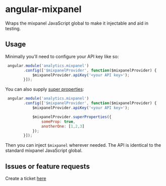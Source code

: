 angular-mixpanel
================

Wraps the mixpanel JavaScript global to make it injectable and aid in testing.

Usage
-----

Minimally you'll need to configure your API key like so:

```javascript
 angular.module('analytics.mixpanel')
        .config(['$mixpanelProvider', function($mixpanelProvider) {
            $mixpanelProvider.apiKey('<your API key>');
        }]);
```

You can also supply [super properties](https://mixpanel.com/help/reference/javascript#super-properties):

```javascript
 angular.module('analytics.mixpanel')
        .config(['$mixpanelProvider', function($mixpanelProvider) {
            $mixpanelProvider.apiKey('<your API key>');

            $mixpanelProvider.superProperties({
                someProp: true,
                anotherOne: [1,2,3]
            });
        }]);
```

Then you can inject `$mixpanel` wherever needed. The API is identical to the standard mixpanel JavaScript global.

Issues or feature requests
--------------------------

Create a ticket [here](https://github.com/kuhnza/angular-mixpanel/issues)
